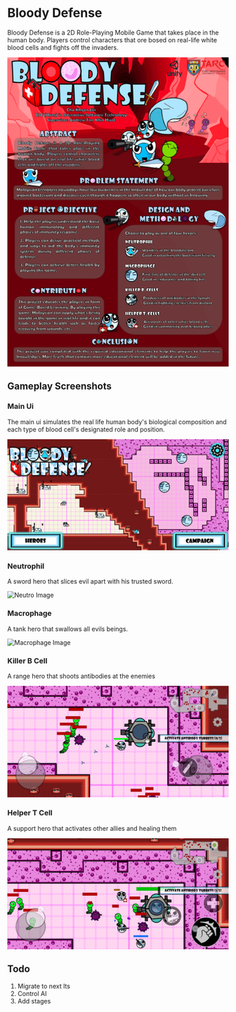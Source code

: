 # Bloody Defense

Bloody Defense is a 2D Role-Playing Mobile Game that takes place in the human body. Players control characters that ore bosed on real-life white blood cells and fights off the invaders.

![Poster Image](/docs/poster.png)

## Gameplay Screenshots

### Main Ui

The main ui simulates the real life human body's biological composition and each type of blood cell's designated role and position.

![UI Image](/docs/main_ui.jpg)

### Neutrophil

A sword hero that slices evil apart with his trusted sword.

![Neutro Image](/docs/gameplay_neutrophil.jpg)

### Macrophage

A tank hero that swallows all evils beings.

![Macrophage Image](/docs/gameplay_macrophage.jpg)

### Killer B Cell

A range hero that shoots antibodies at the enemies

![Killer B Image](/docs/gameplay_killer.jpg)

### Helper T Cell

A support hero that activates other allies and healing them

![Macrophage Image](/docs/gameplay_helper.jpg)

## Todo

1. Migrate to next lts
2. Control AI
3. Add stages
